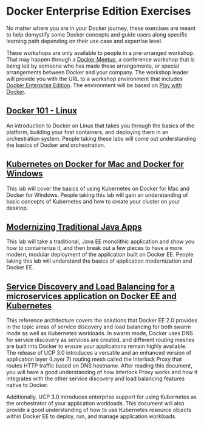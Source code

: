 # Docker Enterprise Edition Exercises

No matter where you are in your Docker journey, these exercises are meant to help demystify some Docker concepts and guide users along specific learning path depending on their use case and expertise level.

These workshops are only available to people in a pre-arranged workshop. That may happen through a [Docker Meetup](https://events.docker.com/chapters/), a conference workshop that is being led by someone who has made these arrangements, or special arrangements between Docker and your company. The workshop leader will provide you with the URL to a workshop environment that includes [Docker Enterprise Edition](https://www.docker.com/enterprise-edition). The environment will be based on [Play with Docker](https://labs.play-with-docker.com/).


## [Docker 101 - Linux](https://training.play-with-docker.com/dev-stage1/)
An introduction to Docker on Linux that takes you through the basics of the platform, building your first containers, and deploying them in an orchestration system. People taking these labs will come out understanding the basics of Docker and orchestration.

## [Kubernetes on Docker for Mac and Docker for Windows](/kubernetes-desktop.md) 
This lab will cover the basics of using Kubernetes on Docker for Mac and Docker for Windows. People taking this lab will gain an understanding of basic concepts of Kubernetes and how to create your cluster on your desktop.

## [Modernizing Traditional Java Apps](https://github.com/dockersamples/ee-exercises/blob/master/mta-java.md)
This lab will take a traditional, Java EE monolithic application and show you how to containerize it, and then break out a few pieces to have a more modern, modular deployment of the application built on Docker EE. People taking this lab will understand the basics of application modernization and Docker EE.

## [Service Discovery and Load Balancing for a microservices application on Docker EE and Kubernetes](http://success.docker.com/article/ucp-service-discovery)
This reference architecture covers the solutions that Docker EE 2.0 provides in the topic areas of service discovery and load balancing for both swarm mode as well as Kubernetes workloads. In swarm mode, Docker uses DNS for service discovery as services are created, and different routing meshes are built into Docker to ensure your applications remain highly available. The release of UCP 3.0 introduces a versatile and an enhanced version of application layer (Layer 7) routing mesh called the Interlock Proxy that routes HTTP traffic based on DNS hostname. After reading this document, you will have a good understanding of how Interlock Proxy works and how it integrates with the other service discovery and load balancing features native to Docker.

Additionally, UCP 3.0 introduces enterprise support for using Kubernetes as the orchestrator of your application workloads. This document will also provide a good understanding of how to use Kubernetes resource objects within Docker EE to deploy, run, and manage application workloads.
